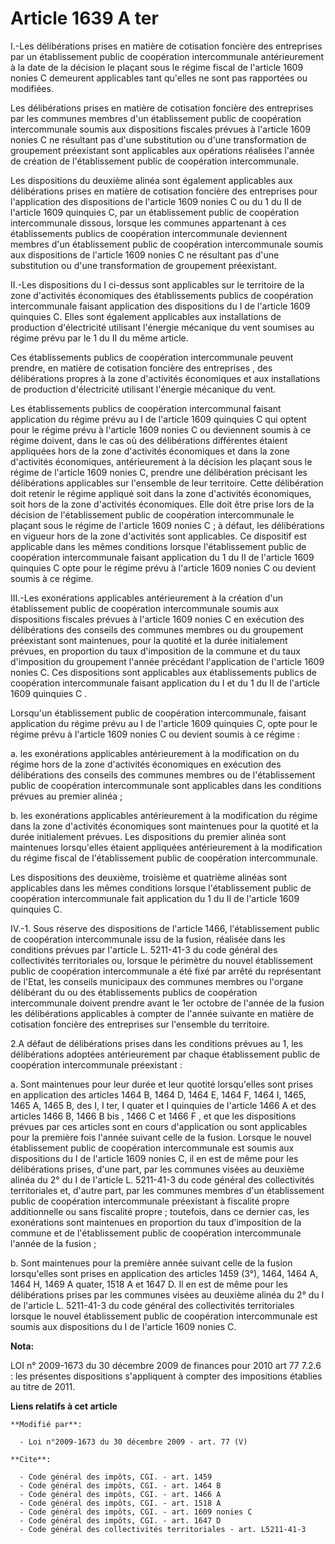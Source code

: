 # Article 1639 A ter

I.-Les délibérations prises en matière de cotisation foncière des entreprises  par un établissement public de coopération
intercommunale  antérieurement à la date de la décision le plaçant sous le régime fiscal de l'article 1609 nonies C demeurent
applicables tant qu'elles ne sont pas rapportées ou modifiées. 

Les délibérations prises en matière de cotisation foncière des entreprises par les communes membres d'un établissement public
de coopération intercommunale soumis aux dispositions fiscales prévues à l'article 1609 nonies C ne résultant pas d'une
substitution ou d'une transformation de groupement préexistant sont applicables aux opérations réalisées l'année de création
de l'établissement public de coopération intercommunale. 

Les dispositions du deuxième alinéa sont également applicables aux délibérations prises en matière de cotisation foncière des
entreprises  pour l'application des dispositions de l'article 1609 nonies C ou du 1 du II de l'article 1609 quinquies C, par
un établissement public de coopération intercommunale dissous, lorsque les communes appartenant à ces établissements publics
de coopération intercommunale deviennent membres d'un établissement public de coopération intercommunale soumis aux
dispositions de l'article 1609 nonies C ne résultant pas d'une substitution ou d'une transformation de groupement
préexistant. 

II.-Les dispositions du I ci-dessus sont applicables sur le territoire de la zone d'activités économiques des établissements
publics de coopération intercommunale faisant application des dispositions du I de l'article 1609 quinquies C. Elles sont
également applicables aux installations de production d'électricité utilisant l'énergie mécanique du vent soumises au régime
prévu par le 1 du II du même article. 

Ces établissements publics de coopération intercommunale peuvent prendre, en matière de cotisation foncière des entreprises ,
des délibérations propres à la zone d'activités économiques et aux installations de production d'électricité utilisant
l'énergie mécanique du vent. 

Les établissements publics de coopération intercommunal faisant application du régime prévu au I de l'article 1609 quinquies
C  qui optent pour le régime prévu à l'article 1609 nonies C ou deviennent soumis à ce régime doivent, dans le cas où des
délibérations différentes étaient appliquées hors de la zone d'activités économiques et dans la zone d'activités économiques,
antérieurement à la décision les plaçant sous le régime de l'article 1609 nonies C, prendre une délibération précisant les
délibérations applicables sur l'ensemble de leur territoire. Cette délibération doit retenir le régime appliqué soit dans la
zone d'activités économiques, soit hors de la zone d'activités économiques. Elle doit être prise lors de la décision de
l'établissement public de coopération intercommunale le plaçant sous le régime de l'article 1609 nonies C ; à défaut, les
délibérations en vigueur hors de la zone d'activités sont applicables. Ce dispositif est applicable dans les mêmes conditions
lorsque l'établissement public de coopération intercommunale faisant application du 1 du II de l'article 1609 quinquies C
opte pour le régime prévu à l'article 1609 nonies C ou devient soumis à ce régime. 

III.-Les exonérations applicables antérieurement à la création d'un établissement public de coopération intercommunale soumis
aux dispositions fiscales prévues à l'article 1609 nonies C en exécution des délibérations des conseils des communes membres
ou du groupement préexistant sont maintenues, pour la quotité et la durée initialement prévues, en proportion du taux
d'imposition de la commune et du taux d'imposition du groupement l'année précédant l'application de l'article 1609 nonies C.
Ces dispositions sont applicables aux établissements publics de coopération intercommunale faisant application du I et du 1
du II de l'article 1609 quinquies C . 

Lorsqu'un établissement public de coopération intercommunale, faisant application du régime prévu au I de l'article 1609
quinquies C, opte pour le régime prévu à l'article 1609 nonies C ou devient soumis à ce régime : 

a. les exonérations applicables antérieurement à la modification on du régime hors de la zone d'activités économiques en
exécution des délibérations des conseils des communes membres ou de l'établissement public de coopération intercommunale sont
applicables dans les conditions prévues au premier alinéa ; 

b. les exonérations applicables antérieurement à la modification du régime dans la zone d'activités économiques sont
maintenues pour la quotité et la durée initialement prévues. Les dispositions du premier alinéa sont maintenues lorsqu'elles
étaient appliquées antérieurement à la modification du régime fiscal de l'établissement public de coopération
intercommunale. 

Les dispositions des deuxième, troisième et quatrième alinéas sont applicables dans les mêmes conditions lorsque
l'établissement public de coopération intercommunale fait application du 1 du II de l'article 1609 quinquies C. 

IV.-1. Sous réserve des dispositions de l'article 1466, l'établissement public de coopération intercommunale issu de la
fusion, réalisée dans les conditions prévues par l'article L. 5211-41-3 du code général des collectivités territoriales ou,
lorsque le périmètre du nouvel établissement public de coopération intercommunale a été fixé par arrêté du représentant de
l'Etat, les conseils municipaux des communes membres ou l'organe délibérant du ou des établissements publics de coopération
intercommunale doivent prendre avant le 1er octobre de l'année de la fusion les délibérations applicables à compter de
l'année suivante en matière de cotisation foncière des entreprises  sur l'ensemble du territoire. 

2.A défaut de délibérations prises dans les conditions prévues au 1, les délibérations adoptées antérieurement par chaque
établissement public de coopération intercommunale préexistant : 

a. Sont maintenues pour leur durée et leur quotité lorsqu'elles sont prises en application des articles 1464 B, 1464 D, 1464
E, 1464 F, 1464 I, 1465, 1465 A, 1465 B, des I, I ter, I quater et I quinquies de l'article 1466 A et des articles 1466 B,
1466 B bis  , 1466 C et 1466 F , et que les dispositions prévues par ces articles sont en cours d'application ou sont
applicables pour la première fois l'année suivant celle de la fusion. Lorsque le nouvel établissement public de coopération
intercommunale est soumis aux dispositions du I de l'article 1609 nonies C, il en est de même pour les délibérations prises,
d'une part, par les communes visées au deuxième alinéa du 2° du I de l'article L. 5211-41-3 du code général des collectivités
territoriales et, d'autre part, par les communes membres d'un établissement public de coopération intercommunale préexistant
à fiscalité propre additionnelle ou sans fiscalité propre ; toutefois, dans ce dernier cas, les exonérations sont maintenues
en proportion du taux d'imposition de la commune et de l'établissement public de coopération intercommunale l'année de la
fusion ; 

b. Sont maintenues pour la première année suivant celle de la fusion lorsqu'elles sont prises en application des articles
1459 (3°), 1464, 1464 A, 1464 H, 1469 A quater, 1518 A et 1647 D. Il en est de même pour les délibérations prises par les
communes visées au deuxième alinéa du 2° du I de l'article L. 5211-41-3 du code général des collectivités territoriales
lorsque le nouvel établissement public de coopération intercommunale est soumis aux dispositions du I de l'article 1609
nonies C.

**Nota:**

LOI n° 2009-1673 du 30 décembre 2009 de finances pour 2010 art 77 7.2.6  : les présentes dispositions s'appliquent à compter
des impositions établies au titre de 2011.

**Liens relatifs à cet article**

	**Modifié par**:

	  - Loi n°2009-1673 du 30 décembre 2009 - art. 77 (V)

	**Cite**:

	  - Code général des impôts, CGI. - art. 1459
	  - Code général des impôts, CGI. - art. 1464 B
	  - Code général des impôts, CGI. - art. 1466 A
	  - Code général des impôts, CGI. - art. 1518 A
	  - Code général des impôts, CGI. - art. 1609 nonies C
	  - Code général des impôts, CGI. - art. 1647 D
	  - Code général des collectivités territoriales - art. L5211-41-3
